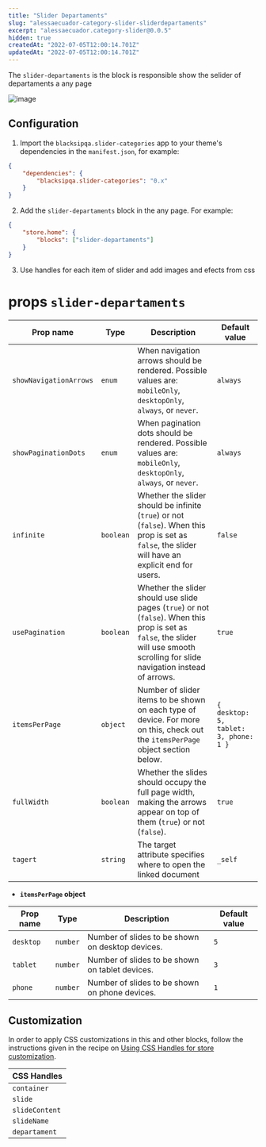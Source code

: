 ```yaml
---
title: "Slider Departaments"
slug: "alessaecuador-category-slider-sliderdepartaments"
excerpt: "alessaecuador.category-slider@0.0.5"
hidden: true
createdAt: "2022-07-05T12:00:14.701Z"
updatedAt: "2022-07-05T12:00:14.701Z"
---
```

The `slider-departaments` is the block is responsible show the selider of departaments a any page

![image](https://user-images.githubusercontent.com/17678382/151086921-ca4ecacd-146a-44db-a256-2c0fa1aff041.png)

## Configuration

1. Import the `blacksipqa.slider-categories` app to your theme's dependencies in the `manifest.json`, for example:

```json
{
    "dependencies": {
        "blacksipqa.slider-categories": "0.x"
    }
}
```

2. Add the `slider-departaments` block in the any page. For example:

```json
{
    "store.home": {
        "blocks": ["slider-departaments"]
    }
}
```

3. Use handles for each item of slider and add images and efects from css

# props `slider-departaments`

| Prop name              | Type      | Description                                                                                                                                                                         | Default value                         |
| ---------------------- | --------- | ----------------------------------------------------------------------------------------------------------------------------------------------------------------------------------- | ------------------------------------- |
| `showNavigationArrows` | `enum`    | When navigation arrows should be rendered. Possible values are: `mobileOnly`, `desktopOnly`, `always`, or `never`.                                                                  | `always`                              |
| `showPaginationDots`   | `enum`    | When pagination dots should be rendered. Possible values are: `mobileOnly`, `desktopOnly`, `always`, or `never`.                                                                    | `always`                              |
| `infinite`             | `boolean` | Whether the slider should be infinite (`true`) or not (`false`). When this prop is set as `false`, the slider will have an explicit end for users.                                  | `false`                               |
| `usePagination`        | `boolean` | Whether the slider should use slide pages (`true`) or not (`false`). When this prop is set as `false`, the slider will use smooth scrolling for slide navigation instead of arrows. | `true`                                |
| `itemsPerPage`         | `object`  | Number of slider items to be shown on each type of device. For more on this, check out the `itemsPerPage` object section below.                                                     | `{ desktop: 5, tablet: 3, phone: 1 }` |
| `fullWidth`            | `boolean` | Whether the slides should occupy the full page width, making the arrows appear on top of them (`true`) or not (`false`).                                                            | `true`                                |
| `tagert`               | `string`  | The target attribute specifies where to open the linked document                                                                                                                    | `_self`                               |

-   **`itemsPerPage` object**

| Prop name | Type     | Description                                      | Default value |
| --------- | -------- | ------------------------------------------------ | ------------- |
| `desktop` | `number` | Number of slides to be shown on desktop devices. | `5`           |
| `tablet`  | `number` | Number of slides to be shown on tablet devices.  | `3`           |
| `phone`   | `number` | Number of slides to be shown on phone devices.   | `1`           |

## Customization

In order to apply CSS customizations in this and other blocks, follow the instructions given in the recipe on [Using CSS Handles for store customization](https://vtex.io/docs/recipes/style/using-css-handles-for-store-customization).

| CSS Handles    |
| -------------- |
| `container`    |
| `slide`        |
| `slideContent` |
| `slideName`    |
| `departament`  |